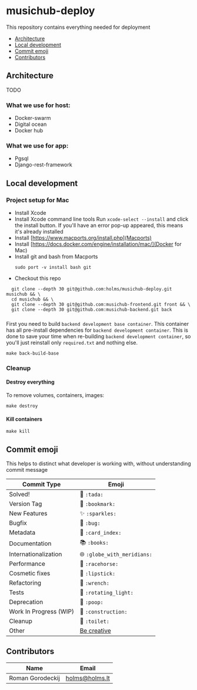 # musichub-deploy

This repository contains everything needed for deployment

* [Architecture](#architecture)
* [Local development](#local-development)
* [Commit emoji](#commit-emoji)
* [Contributors](#contributors)

## Architecture 

TODO

### What we use for host:

* Docker-swarm
* Digital ocean
* Docker hub

### What we use for app:

* Pgsql
* Django-rest-framework

## Local development

### Project setup for Mac

* Install Xcode
* Install Xcode command line tools
  Run `xcode-select --install` and click the install button. If you'll have an error pop-up appeared, this means it's already installed
* Install [https://www.macports.org/install.php](Macports)
* Install [https://docs.docker.com/engine/installation/mac/](Docker for Mac)
* Install git and bash from Macports
  ```
  sudo port -v install bash git
  ```
* Checkout this repo

```
  git clone --depth 30 git@github.com:holms/musichub-deploy.git musichub && \
  cd musichub && \
  git clone --depth 30 git@github.com:musichub-frontend.git front && \
  git clone --depth 30 git@github.com:musichub-backend.git back
```
###

First you need to build `backend development base container`. This container has all pre-install dependencies for `backend development container`. This is done to save your time when re-building `backend development container`, so you'll just reinstall only `required.txt` and nothing else.

```
make back-build-base
```

### Cleanup

#### Destroy everything

To remove volumes, containers, images:
```
make destroy
```

#### Kill containers

```
make kill
```

## Commit emoji

This helps to distinct what developer is working with, without understanding commit message

Commit Type | Emoji
----------  | -------------
Solved! | :tada: `:tada:`
Version Tag | :bookmark: `:bookmark:`
New Features | :sparkles: `:sparkles:`
Bugfix | :bug: `:bug:`
Metadata | :card_index: `:card_index:`
Documentation | :books: `:books:`
Internationalization | :globe_with_meridians: `:globe_with_meridians:`
Performance | :racehorse: `:racehorse:`
Cosmetic fixes | :lipstick: `:lipstick:`
Refactoring | :wrench: `:wrench:`
Tests | :rotating_light: `:rotating_light:`
Deprecation | :poop: `:poop:`
Work In Progress (WIP) | :construction: `:construction:`
Cleanup | :toilet: `:toilet:`
Other | [Be creative](http://www.emoji-cheat-sheet.com/)

## Contributors
Name             | Email          |
---------------- | -------------- |
Roman Gorodeckij | holms@holms.lt |
